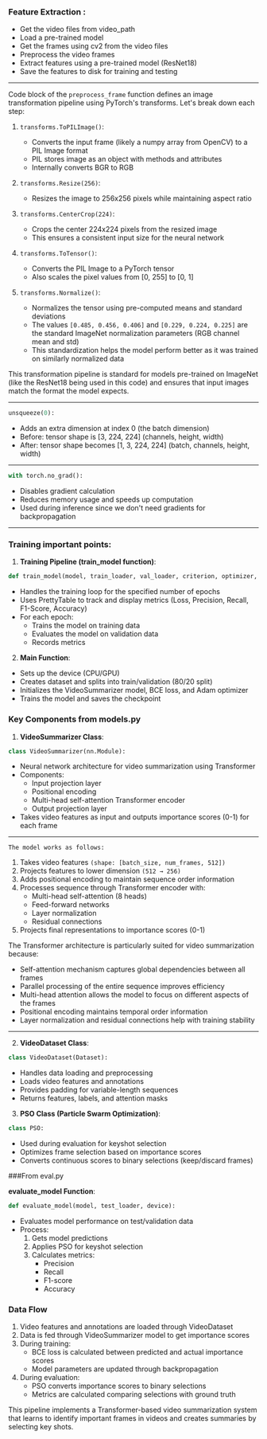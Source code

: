 ### Feature Extraction :
- Get the video files from video_path
- Load a pre-trained model
- Get the frames using cv2 from the video files
- Preprocess the video frames
- Extract features using a pre-trained model (ResNet18)
- Save the features to disk for training and testing

---
Code block of the `preprocess_frame` function defines an image transformation pipeline using PyTorch's transforms. Let's break down each step:

1. `transforms.ToPILImage()`: 
   - Converts the input frame (likely a numpy array from OpenCV) to a PIL Image format
   - PIL stores image as an object with methods and attributes
   - Internally converts BGR to RGB

2. `transforms.Resize(256)`:
   - Resizes the image to 256x256 pixels while maintaining aspect ratio

3. `transforms.CenterCrop(224)`:
   - Crops the center 224x224 pixels from the resized image
   - This ensures a consistent input size for the neural network

4. `transforms.ToTensor()`:
   - Converts the PIL Image to a PyTorch tensor
   - Also scales the pixel values from [0, 255] to [0, 1]

5. `transforms.Normalize()`:
   - Normalizes the tensor using pre-computed means and standard deviations
   - The values `[0.485, 0.456, 0.406]` and `[0.229, 0.224, 0.225]` are the standard ImageNet normalization parameters (RGB channel mean and std)
   - This standardization helps the model perform better as it was trained on similarly normalized data

This transformation pipeline is standard for models pre-trained on ImageNet (like the ResNet18 being used in this code) and ensures that input images match the format the model expects.

---
```python
unsqueeze(0):
```
- Adds an extra dimension at index 0 (the batch dimension)
-  Before: tensor shape is [3, 224, 224] (channels, height, width)
- After: tensor shape becomes [1, 3, 224, 224] (batch, channels, height, width)

---
```python
with torch.no_grad():
```
- Disables gradient calculation
- Reduces memory usage and speeds up computation
- Used during inference since we don't need gradients for backpropagation

---

### Training important points:

1. **Training Pipeline (train_model function)**:
```python
def train_model(model, train_loader, val_loader, criterion, optimizer, device, num_epochs=25):
```
- Handles the training loop for the specified number of epochs
- Uses PrettyTable to track and display metrics (Loss, Precision, Recall, F1-Score, Accuracy)
- For each epoch:
  - Trains the model on training data
  - Evaluates the model on validation data
  - Records metrics

2. **Main Function**:
- Sets up the device (CPU/GPU)
- Creates dataset and splits into train/validation (80/20 split)
- Initializes the VideoSummarizer model, BCE loss, and Adam optimizer
- Trains the model and saves the checkpoint

### Key Components from models.py

1. **VideoSummarizer Class**:
```python
class VideoSummarizer(nn.Module):
```
- Neural network architecture for video summarization using Transformer
- Components:
  - Input projection layer
  - Positional encoding
  - Multi-head self-attention Transformer encoder
  - Output projection layer
- Takes video features as input and outputs importance scores (0-1) for each frame

---

`The model works as follows:`
1. Takes video features `(shape: [batch_size, num_frames, 512])`
2. Projects features to lower dimension `(512 → 256)`
3. Adds positional encoding to maintain sequence order information
4. Processes sequence through Transformer encoder with:
   - Multi-head self-attention (8 heads)
   - Feed-forward networks
   - Layer normalization
   - Residual connections
5. Projects final representations to importance scores (0-1)

The Transformer architecture is particularly suited for video summarization because:
- Self-attention mechanism captures global dependencies between all frames
- Parallel processing of the entire sequence improves efficiency
- Multi-head attention allows the model to focus on different aspects of the frames
- Positional encoding maintains temporal order information
- Layer normalization and residual connections help with training stability

---

2. **VideoDataset Class**:
```python
class VideoDataset(Dataset):
```
- Handles data loading and preprocessing
- Loads video features and annotations
- Provides padding for variable-length sequences
- Returns features, labels, and attention masks

3. **PSO Class (Particle Swarm Optimization)**:
```python
class PSO:
```
- Used during evaluation for keyshot selection
- Optimizes frame selection based on importance scores
- Converts continuous scores to binary selections (keep/discard frames)

###From eval.py

**evaluate_model Function**:
```python
def evaluate_model(model, test_loader, device):
```
- Evaluates model performance on test/validation data
- Process:
  1. Gets model predictions
  2. Applies PSO for keyshot selection
  3. Calculates metrics:
     - Precision
     - Recall
     - F1-score
     - Accuracy

### Data Flow

1. Video features and annotations are loaded through VideoDataset
2. Data is fed through VideoSummarizer model to get importance scores
3. During training:
   - BCE loss is calculated between predicted and actual importance scores
   - Model parameters are updated through backpropagation
4. During evaluation:
   - PSO converts importance scores to binary selections
   - Metrics are calculated comparing selections with ground truth

This pipeline implements a Transformer-based video summarization system that learns to identify important frames in videos and creates summaries by selecting key shots.



